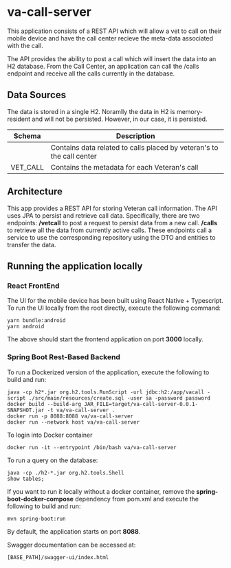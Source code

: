 # va-call-server

This application consists of a REST API which will allow a vet to call on their
mobile device and have the call center recieve the meta-data associated with the call.

The API provides the ability to post a call which will insert the data into an H2 database.
From the Call Center, an application can call the /calls endpoint and receive all the calls
currently in the database.

## Data Sources

The data is stored in a single H2.  Noramlly the data in H2 is memory-resident and will not be persisted. 
However, in our case, it is  persisted.

| **Schema** | **Description**                                                                                          |
|------------|----------------------------------------------------------------------------------------------------------|
|   | Contains data related to calls placed by veteran's to the call center |
|  VET_CALL  | Contains the metadata for each Veteran's call |

## Architecture

This app provides a REST API for storing Veteran call information.   The API uses JPA to persist and retrieve call data.
Specifically, there are two endpoints: 
   **/vetcall** to post a request to persist data from a new call.
   **/calls** to retrieve all the data from currently active calls.
These endpoints call a service to use the corresponding repository using the DTO and entities to transfer the data.

## Running the application locally

### React FrontEnd

The UI for the mobile device has been built using React Native + Typescript. To run the UI locally from the root directly, execute the following command:

```
yarn bundle:android
yarn android
```

The above should start the frontend application on port **3000** locally.

### Spring Boot Rest-Based Backend

To run a Dockerized version of the application, execute the following to build and run:
```
java -cp h2*.jar org.h2.tools.RunScript -url jdbc:h2:/app/vacall -script ./src/main/resources/create.sql -user sa -password password
docker build --build-arg JAR_FILE=target/va-call-server-0.0.1-SNAPSHOT.jar -t va/va-call-server .
docker run -p 8088:8088 va/va-call-server 
docker run --network host va/va-call-server 
```
To login into Docker container
```
docker run -it --entrypoint /bin/bash va/va-call-server
```

To run a query on the database:
```
java -cp ./h2-*.jar org.h2.tools.Shell
show tables;
```

If you want to run it locally without a docker container, remove the **spring-boot-docker-compose** dependency from pom.xml
and execute the following to build and run:
```
mvn spring-boot:run
```

By default, the application starts on port **8088**. 

Swagger documentation can be accessed at:

```
[BASE_PATH]/swagger-ui/index.html
```

